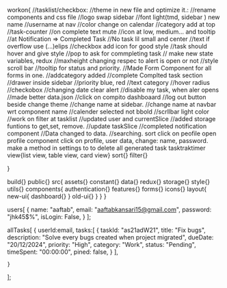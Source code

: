 workon{
    //tasklist/checkbox:
    //theme in new file and optimize it.:
    //rename components and css file
    //logo swap sidebar
    //font light(tmd, sidebar ) new name
    //username at nav
    //color change on calendar
    //category add at top
    //task-counter
    //on complete text mute
    //icon at low, medium... and tooltip
    //at Notification => Completed Task
    //No task lil small and center
    //text if overflow use (...)elips
    //checkbox add icon for good style
    //task should hover and give style
    //pop to ask for commpleting task // make new state variables, redux
    //maxheight changing respec to alert is open or not
    //style scroll bar
    //tooltip for status and priority.
    //Made Form Component for all forms in one.
    //addcategory added
    //complete Complted task section
    //drawer inside sidebar
    //priority blue, red
    //text category
    //hover radius
    //checkobox
    //changing date clear alert
    //disable my task, when aler opens
    //made better data.json
    //click on compito dashboaard
    //log out button beside change theme
    //change name at sidebar.
    //change name at navbar wrt component name
    //calender selected not bbold
    //scrllbar light color
    //work on filter at tasklist
    //updated user and currentSlice
    //added storage funtions to get,set, remove.
    //update taskSlice
    //completed notification component
    //Data changed to data.
    //searching.
    sort
    click on peofile open profile component
    click on profile, user data, change: name, password.
    make a method in settings to to delete all generated task 
    tasktraktimer
    view{list view, table view, card view}
    sort{}
    filter{}

}

<!-- projecet-structure -->
build{}
public{}
src{
    assets{}
    constant{}
    data{}
    redux{}
    storage{}
    style{}
    utils{}
    components{
    authentication{}
    features{}
    forms{}
    icons{}
    layout{
        new-ui{
            dashboard{}
        }
        old-ui{}
    }
}
}




 <!-- schema -->
users[
    {
        name: "aaftab",
        email: "aaftabkansari15@gmail.com",
        password: "jhk45$%",
        isLogin: False,
    }
];

allTasks[
    {
        userId:email,
        tasks:[
            {
                taskId: "as21adW21",
                title: "Fix bugs",
                description: "Solve every bugs created when project migrated",
                dueDate: "20/12/2024",
                priority: "High",
                category: "Work",
                status: "Pending",
                timeSpent: "00:00:00",
                pined: false,
            }
        ],

    }
];